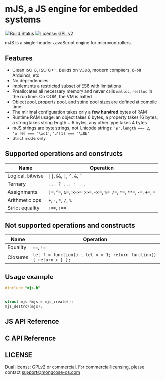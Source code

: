 # mJS, a JS engine for embedded systems

[![Build Status](https://travis-ci.org/cpq/mjs3.svg?branch=master)](https://travis-ci.org/cpq/mjs3)
[![License: GPL v2](https://img.shields.io/badge/License-GPL%20v2-blue.svg)](https://www.gnu.org/licenses/old-licenses/gpl-2.0.en.html)


mJS is a single-header JavaScript engine for microcontrollers.

## Features

- Clean ISO C, ISO C++. Builds on VC98, modern compilers, 8-bit Arduinos, etc
- No dependencies
- Implements a restricted subset of ES6 with limitations
- Preallocates all necessary memory and never calls `malloc`, `realloc` in
  the run time. On OOM, the VM is halted
- Object pool, property pool, and string pool sizes are defined at compile time
- The minimal configuration takes only a **few hundred** bytes of RAM
- Runtime RAM usage: an object takes 6 bytes, a property takes 16 bytes,
  a string takes string length + 6 bytes, any other type takes 4 bytes
- mJS strings are byte strings, not Unicode strings: `'ы'.length === 2`,
 `'ы'[0] === '\xd1'`, `'ы'[1] === '\x8b'`
- Strict mode only

## Supported operations and constructs

| Name              |  Operation                                |
| ----------------- | ----------------------------------------- |
| Logical, bitwise  | `\|\|`, `&&`, `\|`, `^`, `&`, ``          |
| Ternary           | `... ? ... : ...`                         |
| Assignments       | `\|=`, `^=`, `&=`, `>>>=`, `>>=`, `<<=`, `%=`, `/=`, `*=`, `**=`, `-=`, `+=`, `=`  |
| Arithmetic ops    | `+`, `-`, `*`, `/`, `%`                   |
| Strict equality   | `!==`, `!==`                              |

## Not supported operations and constructs

| Name              |  Operation                                |
| ----------------- | ----------------------------------------- |
| Equality          | `==`, `!=`                                |
| Closures          | `let f = function() { let x = 1; return function() { return x } };`  |

## Usage example

```c
#include "mjs.h"

...
struct mjs *mjs = mjs_create();
mjs_destroy(mjs);
```

## JS API Reference

## C API Reference

## LICENSE

Dual license: GPLv2 or commercial. For commercial
licensing, please contact support@mongoose-os.com

